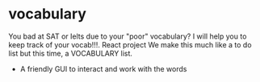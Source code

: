 # vocabulary
You bad at SAT or Ielts due to your "poor" vocabulary? I will help you to keep track of your vocab!!!. 
React project
We make this much like a to do list but this time, a VOCABULARY list. 
- A friendly GUI to interact and work with the words
